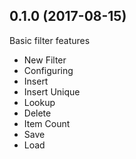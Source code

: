 ## 0.1.0 (2017-08-15)

Basic filter features

- New Filter
- Configuring
- Insert
- Insert Unique
- Lookup
- Delete
- Item Count
- Save
- Load
